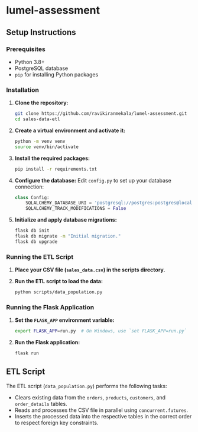 # lumel-assessment

## Setup Instructions

### Prerequisites

- Python 3.8+
- PostgreSQL database
- `pip` for installing Python packages

### Installation

1. **Clone the repository:**
    ```bash
    git clone https://github.com/ravikiranmekala/lumel-assessment.git
    cd sales-data-etl
    ```

2. **Create a virtual environment and activate it:**
    ```bash
    python -m venv venv
    source venv/bin/activate
    ```

3. **Install the required packages:**
    ```bash
    pip install -r requirements.txt
    ```

4. **Configure the database:**
   Edit `config.py` to set up your database connection:
    ```python
    class Config:
        SQLALCHEMY_DATABASE_URI = 'postgresql://postgres:postgres@localhost:5432/postgres'
        SQLALCHEMY_TRACK_MODIFICATIONS = False
    ```

5. **Initialize and apply database migrations:**
    ```bash
    flask db init
    flask db migrate -m "Initial migration."
    flask db upgrade
    ```

### Running the ETL Script

1. **Place your CSV file (`sales_data.csv`) in the scripts directory.**

2. **Run the ETL script to load the data:**
    ```bash
    python scripts/data_population.py
    ```

### Running the Flask Application

1. **Set the `FLASK_APP` environment variable:**
    ```bash
    export FLASK_APP=run.py  # On Windows, use `set FLASK_APP=run.py`
    ```

2. **Run the Flask application:**
    ```bash
    flask run
    ```

## ETL Script

The ETL script (`data_population.py`) performs the following tasks:
- Clears existing data from the `orders`, `products`, `customers`, and `order_details` tables.
- Reads and processes the CSV file in parallel using `concurrent.futures`.
- Inserts the processed data into the respective tables in the correct order to respect foreign key constraints.
